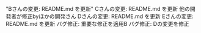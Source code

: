 "Bさんの変更: README.md を更新" 
Cさんの変更: README.md を更新
他の開発者が修正byほかの開発さん
Dさんの変更: README.md を更新
Eさんの変更: README.md を更新
バグ修正: 重要な修正を適用B
バグ修正: Dの変更を修正
